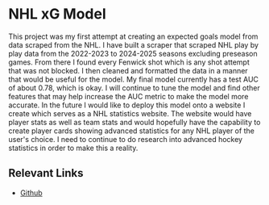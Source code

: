 # NHL xG Model

This project was my first attempt at creating an expected goals model from data scraped from the NHL. I have built a scraper that scraped NHL play by play data from the 2022-2023 to 2024-2025 seasons excluding preseason games. From there I found every Fenwick shot which is any shot attempt that was not blocked. I then cleaned and formatted the data in a manner that would be useful for the model. My final model currently has a test AUC of about 0.78, which is okay. I will continue to tune the model and find other features that may help increase the AUC metric to make the model more accurate. In the future I would like to deploy this model onto a website I create which serves as a NHL statistics website. The website would have player stats as well as team stats and would hopefully have the capability to create player cards showing advanced statistics for any NHL player of the user's choice. I need to continue to do research into advanced hockey statistics in order to make this a reality.

## Relevant Links
- [Github](https://github.com/nolantphillips/xG_model)

```{tableofcontents}

```